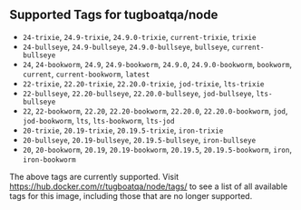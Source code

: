 ## Supported Tags for tugboatqa/node

* `24-trixie`, `24.9-trixie`, `24.9.0-trixie`, `current-trixie`, `trixie`
* `24-bullseye`, `24.9-bullseye`, `24.9.0-bullseye`, `bullseye`, `current-bullseye`
* `24`, `24-bookworm`, `24.9`, `24.9-bookworm`, `24.9.0`, `24.9.0-bookworm`, `bookworm`, `current`, `current-bookworm`, `latest`
* `22-trixie`, `22.20-trixie`, `22.20.0-trixie`, `jod-trixie`, `lts-trixie`
* `22-bullseye`, `22.20-bullseye`, `22.20.0-bullseye`, `jod-bullseye`, `lts-bullseye`
* `22`, `22-bookworm`, `22.20`, `22.20-bookworm`, `22.20.0`, `22.20.0-bookworm`, `jod`, `jod-bookworm`, `lts`, `lts-bookworm`, `lts-jod`
* `20-trixie`, `20.19-trixie`, `20.19.5-trixie`, `iron-trixie`
* `20-bullseye`, `20.19-bullseye`, `20.19.5-bullseye`, `iron-bullseye`
* `20`, `20-bookworm`, `20.19`, `20.19-bookworm`, `20.19.5`, `20.19.5-bookworm`, `iron`, `iron-bookworm`

The above tags are currently supported. Visit https://hub.docker.com/r/tugboatqa/node/tags/ to see a list of all available tags for this image, including those that are no longer supported.
